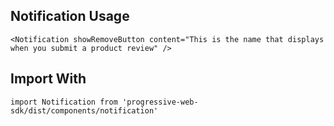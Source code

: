 ## Notification Usage

    <Notification showRemoveButton content="This is the name that displays when you submit a product review" />

## Import With

`import Notification from 'progressive-web-sdk/dist/components/notification'`
